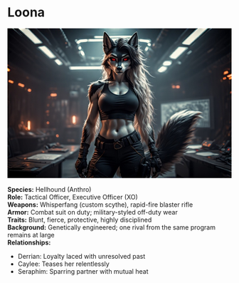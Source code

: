 # Loona

![Loona](../assets/loona.jpg)

**Species:** Hellhound (Anthro)  
**Role:** Tactical Officer, Executive Officer (XO)  
**Weapons:** Whisperfang (custom scythe), rapid-fire blaster rifle  
**Armor:** Combat suit on duty; military-styled off-duty wear  
**Traits:** Blunt, fierce, protective, highly disciplined  
**Background:** Genetically engineered; one rival from the same program remains at large  
**Relationships:**  
- Derrian: Loyalty laced with unresolved past  
- Caylee: Teases her relentlessly  
- Seraphim: Sparring partner with mutual heat  
